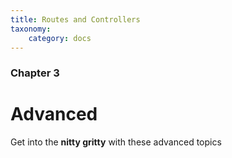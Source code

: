 ```yaml
---
title: Routes and Controllers
taxonomy:
    category: docs
---
```


### Chapter 3

# Advanced

Get into the **nitty gritty** with these advanced topics
